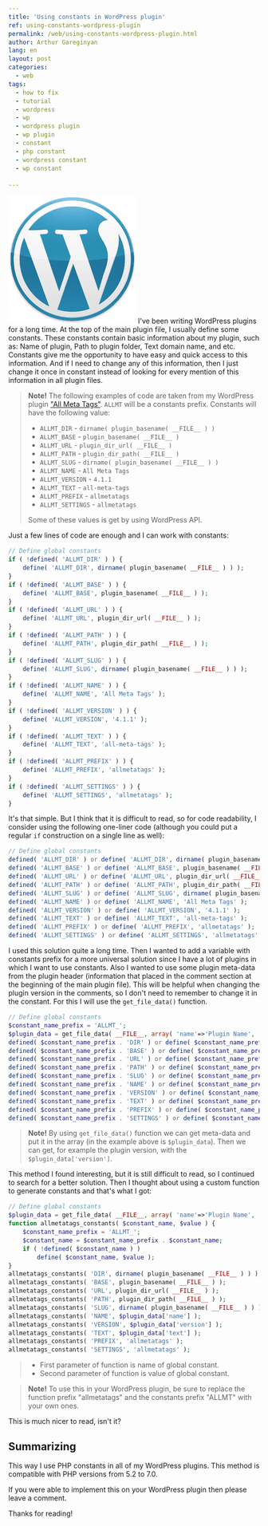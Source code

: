 ```yaml
---
title: 'Using constants in WordPress plugin'
ref: using-constants-wordpress-plugin
permalink: /web/using-constants-wordpress-plugin.html
author: Arthur Gareginyan
lang: en
layout: post
categories:
  - web
tags:
  - how to fix
  - tutorial
  - wordpress
  - wp
  - wordpress plugin
  - wp plugin
  - constant
  - php constant
  - wordpress constant
  - wp constant

---
```


![thumb](/images/thumbnail/wordpress.png)
I've been writing WordPress plugins for a long time. At the top of the main plugin file, I usually define some constants. These constants contain basic information about my plugin, such as: Name of plugin, Path to plugin folder, Text domain name, and etc. Constants give me the opportunity to have easy and quick access to this information. And if I need to change any of this information, then I just change it once in constant instead of looking for every mention of this information in all plugin files.

> **Note!** The following examples of code are taken from my WordPress plugin ["All Meta Tags"](https://wordpress.org/plugins/all-meta-tags/). `ALLMT` will be a constants prefix. Constants will have the following value:
> 
> * `ALLMT_DIR` - `dirname( plugin_basename( __FILE__ ) )`
> * `ALLMT_BASE` - `plugin_basename( __FILE__ )`
> * `ALLMT_URL` - `plugin_dir_url( __FILE__ )`
> * `ALLMT_PATH` - `plugin_dir_path( __FILE__ )`
> * `ALLMT_SLUG` - `dirname( plugin_basename( __FILE__ ) )`
> * `ALLMT_NAME` - `All Meta Tags`
> * `ALLMT_VERSION` - `4.1.1`
> * `ALLMT_TEXT` - `all-meta-tags`
> * `ALLMT_PREFIX` - `allmetatags`
> * `ALLMT_SETTINGS` - `allmetatags`
> 
> Some of these values is get by using WordPress API.

Just a few lines of code are enough and I can work with constants:

```php
// Define global constants
if ( !defined( 'ALLMT_DIR' ) ) {
	define( 'ALLMT_DIR', dirname( plugin_basename( __FILE__ ) ) );
}
if ( !defined( 'ALLMT_BASE' ) ) {
	define( 'ALLMT_BASE', plugin_basename( __FILE__ ) );
}
if ( !defined( 'ALLMT_URL' ) ) {
	define( 'ALLMT_URL', plugin_dir_url( __FILE__ ) );
}
if ( !defined( 'ALLMT_PATH' ) ) {
	define( 'ALLMT_PATH', plugin_dir_path( __FILE__ ) );
}
if ( !defined( 'ALLMT_SLUG' ) ) {
	define( 'ALLMT_SLUG', dirname( plugin_basename( __FILE__ ) ) );
}
if ( !defined( 'ALLMT_NAME' ) ) {
	define( 'ALLMT_NAME', 'All Meta Tags' );
}
if ( !defined( 'ALLMT_VERSION' ) ) {
	define( 'ALLMT_VERSION', '4.1.1' );
}
if ( !defined( 'ALLMT_TEXT' ) ) {
	define( 'ALLMT_TEXT', 'all-meta-tags' );
}
if ( !defined( 'ALLMT_PREFIX' ) ) {
	define( 'ALLMT_PREFIX', 'allmetatags' );
}
if ( !defined( 'ALLMT_SETTINGS' ) ) {
	define( 'ALLMT_SETTINGS', 'allmetatags' );
}
```

It's that simple. But I think that it is difficult to read, so for code readability, I consider using the following one-liner code (although you could put a regular `if` construction on a single line as well):

```php
// Define global constants
defined( 'ALLMT_DIR' ) or define( 'ALLMT_DIR', dirname( plugin_basename( __FILE__ ) ) );
defined( 'ALLMT_BASE' ) or define( 'ALLMT_BASE', plugin_basename( __FILE__ ) );
defined( 'ALLMT_URL' ) or define( 'ALLMT_URL', plugin_dir_url( __FILE__ ) );
defined( 'ALLMT_PATH' ) or define( 'ALLMT_PATH', plugin_dir_path( __FILE__ ) );
defined( 'ALLMT_SLUG' ) or define( 'ALLMT_SLUG', dirname( plugin_basename( __FILE__ ) ) );
defined( 'ALLMT_NAME' ) or define( 'ALLMT_NAME', 'All Meta Tags' );
defined( 'ALLMT_VERSION' ) or define( 'ALLMT_VERSION', '4.1.1' );
defined( 'ALLMT_TEXT' ) or define( 'ALLMT_TEXT', 'all-meta-tags' );
defined( 'ALLMT_PREFIX' ) or define( 'ALLMT_PREFIX', 'allmetatags' );
defined( 'ALLMT_SETTINGS' ) or define( 'ALLMT_SETTINGS', 'allmetatags' );
```

I used this solution quite a long time. Then I wanted to add a variable with constants prefix for a more universal solution since I have a lot of plugins in which I want to use constants. Also I wanted to use some plugin meta-data from the plugin header (information that placed in the comment section at the beginning of the main plugin file). This will be helpful when changing the plugin version in the comments, so I don't need to remember to change it in the constant. For this I will use the `get_file_data()` function.

```php
// Define global constants
$constant_name_prefix = 'ALLMT_';
$plugin_data = get_file_data( __FILE__, array( 'name'=>'Plugin Name', 'version'=>'Version', 'text'=>'Text Domain' ) );
defined( $constant_name_prefix . 'DIR' ) or define( $constant_name_prefix . 'DIR', dirname( plugin_basename( __FILE__ ) ) );
defined( $constant_name_prefix . 'BASE' ) or define( $constant_name_prefix . 'BASE', plugin_basename( __FILE__ ) );
defined( $constant_name_prefix . 'URL' ) or define( $constant_name_prefix . 'URL', plugin_dir_url( __FILE__ ) );
defined( $constant_name_prefix . 'PATH' ) or define( $constant_name_prefix . 'PATH', plugin_dir_path( __FILE__ ) );
defined( $constant_name_prefix . 'SLUG' ) or define( $constant_name_prefix . 'SLUG', dirname( plugin_basename( __FILE__ ) ) );
defined( $constant_name_prefix . 'NAME' ) or define( $constant_name_prefix . 'NAME', $plugin_data['name'] );
defined( $constant_name_prefix . 'VERSION' ) or define( $constant_name_prefix . 'VERSION', $plugin_data['version'] );
defined( $constant_name_prefix . 'TEXT' ) or define( $constant_name_prefix . 'TEXT', $plugin_data['text'] );
defined( $constant_name_prefix . 'PREFIX' ) or define( $constant_name_prefix . 'PREFIX', 'allmetatags' );
defined( $constant_name_prefix . 'SETTINGS' ) or define( $constant_name_prefix . 'SETTINGS', 'allmetatags' );
```

> **Note!** By using `get_file_data()` function we can get meta-data and put it in the array (in the example above is `$plugin_data`). Then we can get, for example the plugin version, with the `$plugin_data['version']`.


This method I found interesting, but it is still difficult to read, so I continued to search for a better solution. Then I thought about using a custom function to generate constants and that's what I got:

```php
// Define global constants
$plugin_data = get_file_data( __FILE__, array( 'name'=>'Plugin Name', 'version'=>'Version', 'text'=>'Text Domain' ) );
function allmetatags_constants( $constant_name, $value ) {
    $constant_name_prefix = 'ALLMT_';
    $constant_name = $constant_name_prefix . $constant_name;
    if ( !defined( $constant_name ) )
        define( $constant_name, $value );
}
allmetatags_constants( 'DIR', dirname( plugin_basename( __FILE__ ) ) );
allmetatags_constants( 'BASE', plugin_basename( __FILE__ ) );
allmetatags_constants( 'URL', plugin_dir_url( __FILE__ ) );
allmetatags_constants( 'PATH', plugin_dir_path( __FILE__ ) );
allmetatags_constants( 'SLUG', dirname( plugin_basename( __FILE__ ) ) );
allmetatags_constants( 'NAME', $plugin_data['name'] );
allmetatags_constants( 'VERSION', $plugin_data['version'] );
allmetatags_constants( 'TEXT', $plugin_data['text'] );
allmetatags_constants( 'PREFIX', 'allmetatags' );
allmetatags_constants( 'SETTINGS', 'allmetatags' );
```

> * First parameter of function is name of global constant.
> * Second parameter of function is value of global constant.

> **Note!** To use this in your WordPress plugin, be sure to replace the function prefix "allmetatags" and the constants prefix "ALLMT" with your own ones.

This is much nicer to read, isn't it?



## Summarizing

This way I use PHP constants in all of my WordPress plugins. This method is compatible with PHP versions from 5.2 to 7.0.

If you were able to implement this on your WordPress plugin then please leave a comment.

Thanks for reading!